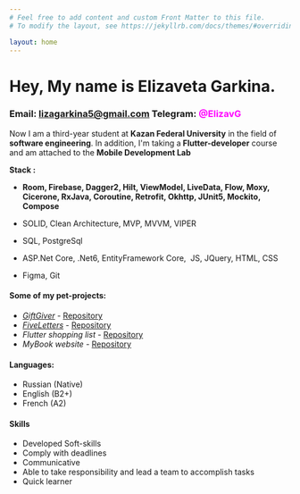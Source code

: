 ```yaml
---
# Feel free to add content and custom Front Matter to this file.
# To modify the layout, see https://jekyllrb.com/docs/themes/#overriding-theme-defaults

layout: home
---
```

<h1>Hey, My name is Elizaveta Garkina.</h1>
<h3>Email: <strong><a href="mailto:lizagarkina5@gmail.com">lizagarkina5@gmail.com</a> </strong><strong>Telegram:</strong> <span style="color: #ff00ff;"><strong>@ElizavG</strong></span></h3>
<p>Now I am a third-year student at <strong>Kazan Federal University</strong> in the field of <strong>software engineering</strong>. In addition, I'm taking a<strong> Flutter-developer</strong> course and am attached to the <strong>Mobile Development Lab</strong></p>
<p><strong>Stack :</strong></p>
<ul>
<li>
<p><strong>Room, Firebase, Dagger2, Hilt, ViewModel, LiveData, Flow, Moxy, Cicerone, RxJava, Coroutine, Retrofit, Okhttp, JUnit5, Mockito, Compose</strong></p>
</li>
<li>
<p><span style="font-weight: 400;">SOLID, Clean Architecture, MVP, MVVM, VIPER</span></p>
</li>
<li>
<p><span style="font-weight: 400;">SQL, PostgreSql</span></p>
</li>
<li>
<p><span style="font-weight: 400;">ASP.Net Core, .Net6, EntityFramework Core,&nbsp; JS, JQuery, HTML, CSS</span></p>
</li>
<li>
<p><span style="font-weight: 400;">Figma, Git</span></p>
</li>
</ul>
<h4>Some of my pet-projects:</h4>
<ul>
<li><a href="https://elizav555.github.io/GiftGiver"><em>GiftGiver</em></a> - <a href="https://github.com/Elizav555/GiftGiver">Repository</a></li>
<li><a href="https://elizav555.github.io/FiveLetters"><em>FiveLetters</em></a> - <a href="https://github.com/Elizav555/FiveLetters">Repository</a></li>
<li><em>Flutter shopping list</em> - <a href="https://github.com/Elizav555/Firebase">Repository</a></li>
<li><em>MyBook website</em> - <a href="https://github.com/Elizav555/MyBook">Repository</a></li>
</ul>
<h4>Languages:</h4>
<ul>
<li>Russian (Native)</li>
<li>English (B2+)</li>
<li>French (A2)</li>
</ul>
<h4>Skills</h4>
<ul>
<li>Developed Soft-skills</li>
<li>Comply with deadlines</li>
<li>Communicative</li>
<li>Able to take responsibility and lead a team to accomplish tasks</li>
<li>Quick learner</li>
</ul>